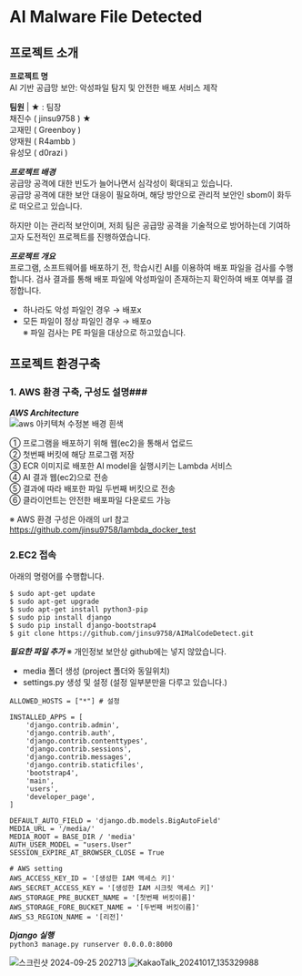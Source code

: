 # AI Malware File Detected
## 프로젝트 소개 ##
**프로젝트 명**  
AI 기반 공급망 보안: 악성파일 탐지 및 안전한 배포 서비스 제작

**팀원** | ★ : 팀장  
채진수 ( jinsu9758 ) ★   
고재민 ( Greenboy )  
양재원 ( R4ambb )  
유성모 ( d0razi ) 

***프로젝트 배경***  
공급망 공격에 대한 빈도가 늘어나면서 심각성이 확대되고 있습니다.  
공급망 공격에 대한 보안 대응이 필요하며, 해당 방안으로 관리적 보안인 sbom이 화두로 떠오르고 있습니다.

하지만 이는 관리적 보안이며, 저희 팀은 공급망 공격을 기술적으로 방어하는데 기여하고자 도전적인 프로젝트를 진행하였습니다.

***프로젝트 개요***  
프로그램, 소프트웨어를 배포하기 전, 학습시킨 AI를 이용하여 배포 파일을 검사를 수행합니다. 검사 결과를 통해 배포 파일에 악성파일이 존재하는지 확인하여 배포 여부를 결정합니다.

- 하나라도 악성 파일인 경우 → 배포x
- 모든 파일이 정상 파일인 경우 → 배포o  
※ 파일 검사는 PE 파일을 대상으로 하고있습니다.

## 프로젝트 환경구축 ##
### 1. AWS 환경 구축, 구성도 설명###
***AWS Architecture***  
![aws 아키텍쳐 수정본 배경 흰색](https://github.com/user-attachments/assets/3c1bc4df-3a17-451e-a259-3fd4df511420)

① 프로그램을 배포하기 위해 웹(ec2)을 통해서 업로드  
② 첫번째 버킷에 해당 프로그램 저장  
③ ECR 이미지로 배포한 AI model을 실행시키는 Lambda 서비스  
④ AI 결과 웹(ec2)으로 전송  
⑤ 결과에 따라 배포한 파일 두번째 버킷으로 전송  
⑥ 클라이언트는 안전한 배포파일 다운로드 가능

※ AWS 환경 구성은 아래의 url 참고  
https://github.com/jinsu9758/lambda_docker_test


### 2.EC2 접속 ###
아래의 명령어를 수행합니다.
```
$ sudo apt-get update
$ sudo apt-get upgrade
$ sudo apt-get install python3-pip
$ sudo pip install django
$ sudo pip install django-bootstrap4
$ git clone https://github.com/jinsu9758/AIMalCodeDetect.git
```

***필요한 파일 추가***
※ 개인정보 보안상 github에는 넣지 않았습니다.
- media 폴더 생성 (project 폴더와 동일위치)
- settings.py 생성 및 설정 (설정 일부분만을 다루고 있습니다.)
```
ALLOWED_HOSTS = ["*"] # 설정

INSTALLED_APPS = [
    'django.contrib.admin',
    'django.contrib.auth',
    'django.contrib.contenttypes',
    'django.contrib.sessions',
    'django.contrib.messages',
    'django.contrib.staticfiles',
    'bootstrap4',
    'main',
    'users',
    'developer_page',
]

DEFAULT_AUTO_FIELD = 'django.db.models.BigAutoField'
MEDIA_URL = '/media/'
MEDIA_ROOT = BASE_DIR / 'media'
AUTH_USER_MODEL = "users.User"
SESSION_EXPIRE_AT_BROWSER_CLOSE = True

# AWS setting
AWS_ACCESS_KEY_ID = '[생성한 IAM 액세스 키]'
AWS_SECRET_ACCESS_KEY = '[생성한 IAM 시크릿 액세스 키]'
AWS_STORAGE_PRE_BUCKET_NAME = '[첫번째 버킷이름]'
AWS_STORAGE_FORE_BUCKET_NAME = '[두번째 버킷이름]'
AWS_S3_REGION_NAME = '[리전]'

```
***Django 실행***  
`python3 manage.py runserver 0.0.0.0:8000`


![스크린샷 2024-09-25 202713](https://github.com/user-attachments/assets/1584ae2f-81e3-44de-8add-ddf2eacc1156)
![KakaoTalk_20241017_135329988](https://github.com/user-attachments/assets/86dc1e7d-5893-4322-a9de-19b5e9ff7513)

